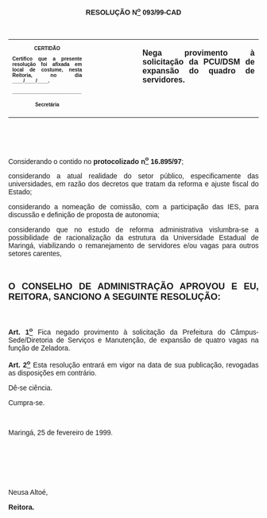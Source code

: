 <BODY>

<B><FONT FACE="Arial"><P ALIGN="CENTER"></P>
<P ALIGN="CENTER">RESOLU&Ccedil;&Atilde;O  N<U><SUP>o</U></SUP> 093/99-CAD</P>
<P ALIGN="CENTER"></P>
<P ALIGN="JUSTIFY">&nbsp;</P></B></FONT>
<TABLE CELLSPACING=0 BORDER=0 CELLPADDING=7 WIDTH=640>
<TR><TD WIDTH="31%" VALIGN="TOP">
<B><FONT FACE="Arial" SIZE=1><P ALIGN="CENTER">CERTID&Atilde;O</P>
<P ALIGN="JUSTIFY">   Certifico que a presente resolu&ccedil;&atilde;o foi afixada em local de costume, nesta Reitoria, no dia ____/____/____.</P>
<P ALIGN="JUSTIFY"></P>
<P ALIGN="JUSTIFY">_________________________</P>
<P ALIGN="CENTER">Secret&aacute;ria</B></FONT></TD>
<TD WIDTH="21%" VALIGN="TOP">&nbsp;</TD>
<TD WIDTH="49%" VALIGN="TOP">
<B><FONT FACE="Arial"><P ALIGN="JUSTIFY">Nega provimento &agrave; solicita&ccedil;&atilde;o da PCU/DSM de expans&atilde;o do quadro de servidores.</B></FONT></TD>
</TR>
</TABLE>

<FONT FACE="Arial"><P ALIGN="JUSTIFY"></P>
<P ALIGN="JUSTIFY">&nbsp;</P>
<P ALIGN="JUSTIFY">&nbsp;</P>
<P ALIGN="JUSTIFY">&#9;Considerando o contido no <B>protocolizado n<U><SUP>o</U></SUP> 16.895/97</B>;</P>
<P ALIGN="JUSTIFY">&#9;considerando a atual realidade do setor p&uacute;blico, especificamente das universidades, em raz&atilde;o dos decretos que tratam da reforma e ajuste fiscal do Estado;</P>
<P ALIGN="JUSTIFY">&#9;considerando a nomea&ccedil;&atilde;o de comiss&atilde;o, com a participa&ccedil;&atilde;o das IES, para discuss&atilde;o e defini&ccedil;&atilde;o de proposta de autonomia;</P>
<P ALIGN="JUSTIFY">&#9;considerando que no estudo de reforma administrativa vislumbra-se a possibilidade de racionaliza&ccedil;&atilde;o da estrutura da Universidade Estadual de Maring&aacute;, viabilizando o remanejamento de servidores e/ou vagas para outros setores carentes,</P>
<B><P ALIGN="JUSTIFY"></P>
<P ALIGN="JUSTIFY">&nbsp;</P>
</FONT><FONT FACE="Arial" SIZE=4><P ALIGN="JUSTIFY">O CONSELHO DE ADMINISTRA&Ccedil;&Atilde;O APROVOU E EU, REITORA, SANCIONO A SEGUINTE RESOLU&Ccedil;&Atilde;O:</P>
</FONT><FONT FACE="Arial"><P ALIGN="JUSTIFY"></P>
<P ALIGN="JUSTIFY">&nbsp;</P>
</B><P ALIGN="JUSTIFY">&#9;<B>Art. 1<U><SUP>o</B></U></SUP> Fica negado provimento &agrave; solicita&ccedil;&atilde;o da Prefeitura do C&acirc;mpus-Sede/Diretoria de Servi&ccedil;os e Manuten&ccedil;&atilde;o, de expans&atilde;o de quatro vagas na fun&ccedil;&atilde;o de Zeladora.</P>
<B><P ALIGN="JUSTIFY">&#9;Art. 2<U><SUP>o</U></SUP> </B>Esta resolu&ccedil;&atilde;o entrar&aacute; em vigor na data de sua publica&ccedil;&atilde;o, revogadas as disposi&ccedil;&otilde;es em contr&aacute;rio.</P>
<P ALIGN="JUSTIFY">&#9;D&ecirc;-se ci&ecirc;ncia.</P>
<P ALIGN="JUSTIFY">&#9;Cumpra-se.</P>
<P ALIGN="JUSTIFY"></P>
<P ALIGN="JUSTIFY">&nbsp;</P>
<P ALIGN="JUSTIFY">&#9;&#9;&#9;&#9;&#9;&#9;Maring&aacute;, 25 de fevereiro de 1999.</P>
<P ALIGN="JUSTIFY"></P>
<P ALIGN="JUSTIFY">&nbsp;</P>
<P ALIGN="JUSTIFY">&nbsp;</P>
<P ALIGN="JUSTIFY">&nbsp;</P>
<P ALIGN="JUSTIFY">&#9;&#9;&#9;&#9;&#9;&#9;Neusa Alto&eacute;,</P>
<P ALIGN="JUSTIFY">&#9;&#9;&#9;&#9;&#9;&#9;<B>Reitora.</P>
</B></FONT><FONT SIZE=2><P ALIGN="JUSTIFY"></P></FONT></BODY>
